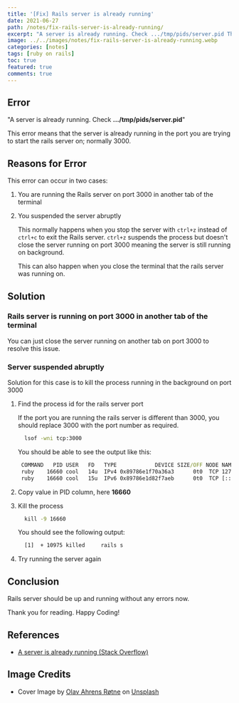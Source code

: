 ```yaml
---
title: '[Fix] Rails server is already running'
date: 2021-06-27
path: /notes/fix-rails-server-is-already-running/
excerpt: "A server is already running. Check .../tmp/pids/server.pid This error means the rails server suspended or stopped abruptly, due to which background process is already running on the port that rails server was previously running on."
image: ../../images/notes/fix-rails-server-is-already-running.webp
categories: [notes]
tags: [ruby on rails]
toc: true
featured: true
comments: true
---
```


## Error

"A server is already running. Check **.../tmp/pids/server.pid**"

This error means that the server is already running in the port you are trying to start the rails server on; normally 3000.

## Reasons for Error

This error can occur in two cases:

1. You are running the Rails server on port 3000 in another tab of the terminal

2. You suspended the server abruptly
     
    This normally happens when you stop the server with `ctrl+z` instead of `ctrl+c` to exit the Rails server. `ctrl+z` suspends the process but doesn't close the server running on port 3000 meaning the server is still running on background.

    This can also happen when you close the terminal that the rails server was running on.

## Solution

### Rails server is running on port 3000 in another tab of the terminal

You can just close the server running on another tab on port 3000 to resolve this issue.

### Server suspended abruptly

Solution for this case is to kill the process running in the background on port 3000

1. Find the process id for the rails server port
   
     If the port you are running the rails server is different than 3000, you should replace 3000 with the port number as required.

     ```cmd
       lsof -wni tcp:3000
     ```

     You should be able to see the output like this:

     ```cmd
      COMMAND   PID USER   FD   TYPE            DEVICE SIZE/OFF NODE NAME
      ruby    16660 cool   14u  IPv4 0x89786e1f70a36a3      0t0  TCP 127.0.0.1:hbci (LISTEN)
      ruby    16660 cool   15u  IPv6 0x89786e1d82f7aeb      0t0  TCP [::1]:hbci (LISTEN)
     ``` 

2. Copy value in PID column, here **16660**

3. Kill the process

     ```cmd
       kill -9 16660
     ```

     You should see the following output:

     ```cmd
       [1]  + 10975 killed     rails s
     ```

 4. Try running the server again
      

## Conclusion

Rails server should be up and running without any errors now.

Thank you for reading. Happy Coding!

## References

- <a href="https://stackoverflow.com/a/64998938/9359123" target="_blank" rel="noopener">A server is already running (Stack Overflow)</a>

## Image Credits

- Cover Image by <a href="https://unsplash.com/@olav_ahrens?utm_source=unsplash&utm_medium=referral&utm_content=creditCopyText" target="_blank" rel="noopener">Olav Ahrens Røtne</a> on <a href="https://unsplash.com/s/photos/solution?utm_source=unsplash&utm_medium=referral&utm_content=creditCopyText" target="_blank" rel="noopener">Unsplash</a>

